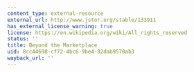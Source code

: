 ```yaml
---
content_type: external-resource
external_url: http://www.jstor.org/stable/133911
has_external_license_warning: true
license: https://en.wikipedia.org/wiki/All_rights_reserved
status: ''
title: Beyond the Marketplace
uid: 8cc44698-cf72-4bc6-9be4-82dab9570ab3
wayback_url: ''
---
```

